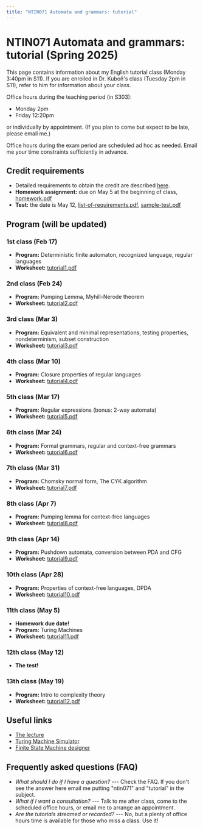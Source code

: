 ```yaml
---
title: "NTIN071 Automata and grammars: tutorial"
---
```


# NTIN071 Automata and grammars: tutorial (Spring 2025)

This page contains information about my English tutorial class (Monday 3:40pm in S11). If you are enrolled in Dr. Kuboň's class (Tuesday 2pm in S11), refer to him for information about your class.

Office hours during the teaching period  (in S303):

* Monday 2pm
* Friday 12:20pm

or individually by appointment. (If you plan to come but expect to be late, please email me.)

Office hours during the exam period are scheduled ad hoc as needed. Email me your time constraints sufficiently in advance.

## Credit requirements

* Detailed requirements to obtain the credit are described [here](https://github.com/jbulin-mff-uk/ntin071/raw/main/tutorial/credit-requirements.txt).
* **Homework assignment:** due on May 5 at the beginning of class, [homework.pdf](https://github.com/jbulin-mff-uk/ntin071/raw/main/tutorial/homework.pdf)
* **Test:** the date is May 12, [list-of-requirements.pdf](https://github.com/jbulin-mff-uk/ntin071/raw/main/tutorial/list-of-requirements.pdf), [sample-test.pdf](https://github.com/jbulin-mff-uk/ntin071/raw/main/tutorial/sample-test.pdf)

## Program (will be updated)

### 1st class (Feb 17)

* **Program:** Deterministic finite automaton, recognized language, regular languages
* **Worksheet:** [tutorial1.pdf](https://github.com/jbulin-mff-uk/ntin071/raw/main/tutorial/tutorial1.pdf)

### 2nd class (Feb 24)

* **Program:** Pumping Lemma, Myhill-Nerode theorem
* **Worksheet:** [tutorial2.pdf](https://github.com/jbulin-mff-uk/ntin071/raw/main/tutorial/tutorial2.pdf)

### 3rd class (Mar 3)

* **Program:** Equivalent and minimal representations, testing properties, nondeterminism, subset construction
* **Worksheet:** [tutorial3.pdf](https://github.com/jbulin-mff-uk/ntin071/raw/main/tutorial/tutorial3.pdf)

### 4th class (Mar 10)

* **Program:** Closure properties of regular languages
* **Worksheet:** [tutorial4.pdf](https://github.com/jbulin-mff-uk/ntin071/raw/main/tutorial/tutorial4.pdf)

### 5th class (Mar 17)

* **Program:** Regular expressions (bonus: 2-way automata)
* **Worksheet:** [tutorial5.pdf](https://github.com/jbulin-mff-uk/ntin071/raw/main/tutorial/tutorial5.pdf)

### 6th class (Mar 24)

* **Program:** Formal grammars, regular and context-free grammars
* **Worksheet:** [tutorial6.pdf](https://github.com/jbulin-mff-uk/ntin071/raw/main/tutorial/tutorial6.pdf)

### 7th class (Mar 31)

* **Program:** Chomsky normal form, The CYK algorithm
* **Worksheet:** [tutorial7.pdf](https://github.com/jbulin-mff-uk/ntin071/raw/main/tutorial/tutorial7.pdf)

### 8th class (Apr 7)

* **Program:** Pumping lemma for context-free languages
* **Worksheet:** [tutorial8.pdf](https://github.com/jbulin-mff-uk/ntin071/raw/main/tutorial/tutorial8.pdf)

### 9th class (Apr 14)

* **Program:** Pushdown automata, conversion between PDA and CFG
* **Worksheet:** [tutorial9.pdf](https://github.com/jbulin-mff-uk/ntin071/raw/main/tutorial/tutorial9.pdf)

### 10th class (Apr 28)

* **Program:** Properties of context-free languages, DPDA
* **Worksheet:** [tutorial10.pdf](https://github.com/jbulin-mff-uk/ntin071/raw/main/tutorial/tutorial10.pdf)

### 11th class (May 5)

* **Homework due date!**
* **Program:** Turing Machines
* **Worksheet:** [tutorial11.pdf](https://github.com/jbulin-mff-uk/ntin071/raw/main/tutorial/tutorial11.pdf)

### 12th class (May 12)

* **The test!**

### 13th class (May 19)

* **Program:** Intro to complexity theory
* **Worksheet:** [tutorial12.pdf](https://github.com/jbulin-mff-uk/ntin071/raw/main/tutorial/tutorial12.pdf)

## Useful links

* [The lecture](../)
* [Turing Machine Simulator](https://turingmachinesimulator.com/)
* [Finite State Machine designer](http://madebyevan.com/fsm/)

## Frequently asked questions (FAQ)

* _What should I do if I have a question?_ --- Check the FAQ. If you don't see the answer here email me putting "ntin071" and "tutorial" in the subject.
* _What if I want a consultation?_ --- Talk to me after class, come to the scheduled office hours, or email me to arrange an appointment.
* _Are the tutorials streamed or recorded?_ --- No, but a plenty of office hours time is available for those who miss a class. Use it!
